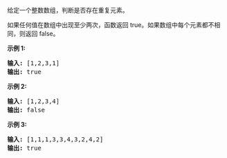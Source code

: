 <html>
 <body>
  <p>
   给定一个整数数组，判断是否存在重复元素。
  </p>
  <p>
   如果任何值在数组中出现至少两次，函数返回 true。如果数组中每个元素都不相同，则返回 false。
  </p>
  <p>
   <strong>
    示例 1:
   </strong>
  </p>
  <pre><strong>输入:</strong> [1,2,3,1]
<strong>输出:</strong> true</pre>
  <p>
   <strong>
    示例 2:
   </strong>
  </p>
  <pre><strong>输入: </strong>[1,2,3,4]
<strong>输出:</strong> false</pre>
  <p>
   <strong>
    示例 3:
   </strong>
  </p>
  <pre><strong>输入: </strong>[1,1,1,3,3,4,3,2,4,2]
<strong>输出:</strong> true</pre>
 </body>
</html>